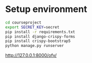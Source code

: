 # Setup environment

```bash
cd courseproject
export SECRET_KEY=secret
pip install -r requirements.txt
pip install django-crispy-forms
pip install crispy-bootstrap5
python manage.py runserver
```
http://127.0.0.1:8000/ofv/